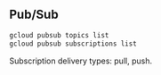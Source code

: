 Pub/Sub
-

````sh
gcloud pubsub topics list
gcloud pubsub subscriptions list
````

Subscription delivery types: pull, push.
